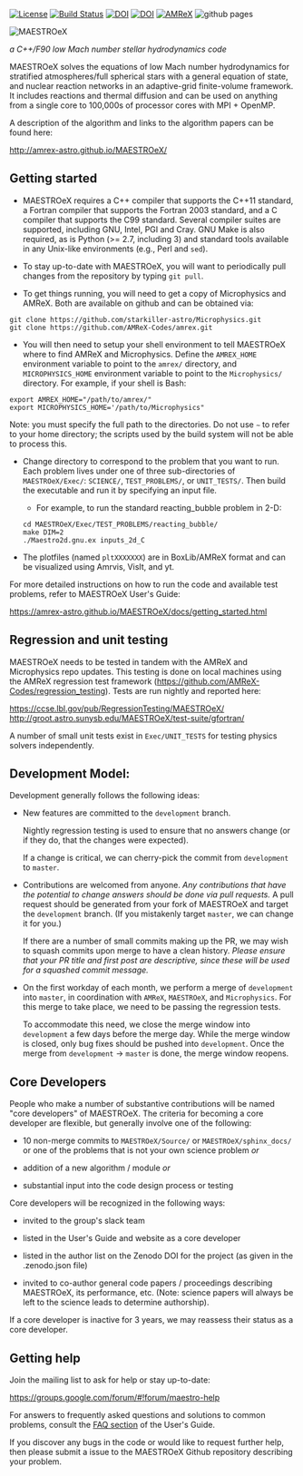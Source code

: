 [![License](https://img.shields.io/badge/License-BSD%203--Clause-blue.svg)](https://opensource.org/licenses/BSD-3-Clause)
[![Build Status](https://travis-ci.com/AMReX-Astro/MAESTROeX.svg?branch=development)](https://travis-ci.com/AMReX-Astro/MAESTROeX)
[![DOI](https://zenodo.org/badge/104002862.svg)](https://zenodo.org/badge/latestdoi/104002862)
[![DOI](https://joss.theoj.org/papers/10.21105/joss.01757/status.svg)](https://doi.org/10.21105/joss.01757)
[![AMReX](https://amrex-codes.github.io/badges/powered%20by-AMReX-red.svg)](https://amrex-codes.github.io)
![github pages](https://github.com/AMReX-Astro/MAESTROeX/workflows/github%20pages/badge.svg)

![MAESTROeX](https://github.com/AMReX-Astro/MAESTROeX/blob/development/Util/logo/maestroex_200px.png)

*a C++/F90 low Mach number stellar hydrodynamics code*

MAESTROeX solves the equations of low Mach number hydrodynamics for
stratified atmospheres/full spherical stars with a general equation of state,
and nuclear reaction networks in an adaptive-grid finite-volume framework. It
includes reactions and thermal diffusion and can be used on anything
from a single core to 100,000s of processor cores with MPI + OpenMP.

A description of the algorithm and links to the algorithm papers can be found here:

http://amrex-astro.github.io/MAESTROeX/


## Getting started

- MAESTROeX requires a C++ compiler that supports the C++11 standard, a Fortran compiler that supports the Fortran 2003 standard, and a C compiler that supports the C99 standard. Several compiler suites are supported, including GNU, Intel, PGI and Cray. GNU Make is also required, as is Python (>= 2.7, including 3) and standard tools available in any Unix-like environments (e.g., Perl and `sed`).

- To stay up-to-date with MAESTROeX, you will want to periodically pull changes
from the repository by typing `git pull`.

- To get things running, you will need to get a copy of Microphysics and AMReX.
Both are available on github and can be obtained via:

```
git clone https://github.com/starkiller-astro/Microphysics.git
git clone https://github.com/AMReX-Codes/amrex.git
```

- You will then need to setup your shell environment to tell MAESTROeX where to
find AMReX and Microphysics. Define the `AMREX_HOME` environment variable to point
to the `amrex/` directory, and `MICROPHYSICS_HOME` environment variable to point
to the `Microphysics/` directory. For example, if your shell is Bash:

```
export AMREX_HOME="/path/to/amrex/"
export MICROPHYSICS_HOME='/path/to/Microphysics" 
```

Note: you must specify the full path to the directories. 
Do not use `∼` to refer to your home directory; the scripts used by 
the build system will not be able to process this.

- Change directory to correspond to the problem that you want to run. Each problem lives under 
one of three sub-directories of `MAESTROeX/Exec/`: `SCIENCE/`, `TEST_PROBLEMS/`, or `UNIT_TESTS/`.
Then build the executable and run it by specifying an input file. 

    * For example, to run the standard reacting_bubble problem in 2-D:

    ```
    cd MAESTROeX/Exec/TEST_PROBLEMS/reacting_bubble/
    make DIM=2
    ./Maestro2d.gnu.ex inputs_2d_C
    ```

- The plotfiles (named `pltXXXXXXX`) are in BoxLib/AMReX format and can be visualized 
using Amrvis, VisIt, and yt.


For more detailed instructions on how to run the code and available test problems, 
refer to MAESTROeX User's Guide: 

https://amrex-astro.github.io/MAESTROeX/docs/getting_started.html


## Regression and unit testing

MAESTROeX needs to be tested in tandem with the AMReX and Microphysics
repo updates.  This testing is done on local machines using the AMReX
regression test framework
(https://github.com/AMReX-Codes/regression_testing).  Tests are run
nightly and reported here:

https://ccse.lbl.gov/pub/RegressionTesting/MAESTROeX/
http://groot.astro.sunysb.edu/MAESTROeX/test-suite/gfortran/

A number of small unit tests exist in `Exec/UNIT_TESTS` for testing
physics solvers independently.


## Development Model:

Development generally follows the following ideas:

  * New features are committed to the `development` branch.

    Nightly regression testing is used to ensure that no answers
    change (or if they do, that the changes were expected).

    If a change is critical, we can cherry-pick the commit from
    `development` to `master`.

  * Contributions are welcomed from anyone.  *Any contributions that
    have the potential to change answers should be done via pull
    requests.*   A pull request should be generated from your fork of
    MAESTROeX and target the `development` branch.  (If you mistakenly
    target `master`, we can change it for you.)

    If there are a number of small commits making up the PR, we may
    wish to squash commits upon merge to have a clean history.
    *Please ensure that your PR title and first post are descriptive,
    since these will be used for a squashed commit message.*

  * On the first workday of each month, we perform a merge of
    `development` into `master`, in coordination with `AMReX`,
    `MAESTROeX`, and `Microphysics`.  For this merge to take place, we
    need to be passing the regression tests.

    To accommodate this need, we close the merge window into
    `development` a few days before the merge day.  While the merge
    window is closed, only bug fixes should be pushed into
    `development`.  Once the merge from `development` -> `master` is
    done, the merge window reopens.


## Core Developers

People who make a number of substantive contributions will be named
"core developers" of MAESTROeX.  The criteria for becoming a core
developer are flexible, but generally involve one of the following:

  * 10 non-merge commits to `MAESTROeX/Source/` or
    `MAESTROeX/sphinx_docs/` or one of the problems that is not your
    own science problem *or*

  * addition of a new algorithm / module  *or*

  * substantial input into the code design process or testing

Core developers will be recognized in the following ways:

  * invited to the group's slack team

  * listed in the User's Guide and website as a core developer

  * listed in the author list on the Zenodo DOI for the project
    (as given in the .zenodo.json file)

  * invited to co-author general code papers / proceedings describing
    MAESTROeX, its performance, etc.  (Note: science papers will always
    be left to the science leads to determine authorship).

If a core developer is inactive for 3 years, we may reassess their
status as a core developer.


## Getting help

Join the mailing list to ask for help or stay up-to-date:

https://groups.google.com/forum/#!forum/maestro-help

For answers to frequently asked questions and solutions to common problems, consult the [FAQ section](https://amrex-astro.github.io/MAESTROeX/docs/faq.html) of the User's Guide. 

If you discover any bugs in the code or would like to request further help, then please submit a issue to the MAESTROeX Github repository describing your problem.
